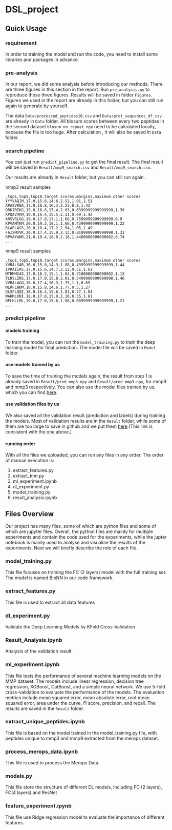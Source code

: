 # DSL_project

## Quick Usage

### requirement

In order to training the model and run the code, you need to install some libraries and packages in advance.

### pre-analysis
In our report, we did some analysis before introducing our methods. There are three figures in this section in the report. 
Run ```pre_analysis.py``` to reproduce these three figures. Results will be saved in folder ```Figures```. 
Figures we used in the report are already in this folder, but you can still run again to generate by yourself.

The data ```Data/processed_peptides10.csv``` and ```Data/prot_sequences_df.csv``` are already in ```Data``` folder. 
All blosum scores between every two peptides in the second dataset ```blosum_no_repeat.npy``` need to be calculated locally, because the file is too huge.
After calculation , it will also be saved in ```Data``` folder.

### search pipeline
You can just run ```predict_pipeline.py``` to get the final result. The final result will be saved in ```Result/mmp9_search.csv``` and ```Result/mmp9_search.csv```. 

Our results are already in ```Result``` folder, but you can still run again.

mmp3 result samples

```commandline
,top1,top5,top10,target scores,margins,maximum other scores
YYYVAQIM,17.0,15.8,14.6,2.52,1.01,1.51
APASVRNA,17.0,16.8,16.3,2.23,0.8,1.43
QRKIRIKG,19.0,16.6,15.4,2.03,0.6399999999999999,1.39
RPQAVVKM,19.0,16.4,15.5,2.11,0.69,1.42
ARSVRLGG,19.0,17.8,17.1,1.66,0.7599999999999999,0.9
KPVAMTKM,20.0,19.2,18.1,1.66,0.4399999999999999,1.22
RLAPLASS,20.0,18.4,17.2,2.54,1.05,1.49
FAISMVVK,20.0,17.4,15.9,2.13,0.8199999999999998,1.31
RPVAYANR,21.0,19.4,18.0,2.18,1.4400000000000002,0.74
...
```

mmp9 result samples

```commandline
,top1,top5,top10,target scores,margins,maximum other scores
VVRALSAR,16.0,15.0,14.3,1.88,0.4399999999999999,1.44
IVRAIIAS,17.0,15.6,14.7,2.12,0.51,1.61
MTRMHIAS,17.0,16.2,15.1,1.84,0.7100000000000002,1.13
TLRSLIRS,17.0,17.0,15.8,2.01,0.5499999999999998,1.46
VVRALAGQ,18.0,17.4,16.3,1.75,1.1,0.65
MLRFLWDM,18.0,15.8,14.6,1.77,0.5,1.27
QLSFLQQI,18.0,16.4,15.6,1.81,0.77,1.04
WAKMLKNI,18.0,17.0,15.9,2.16,0.55,1.61
NFLHLLML,19.0,17.0,15.6,1.88,0.6699999999999999,1.21
...
```

### predict pipeline
#### models training

To train the model, you can run the ```model_training.py``` to train the deep learning model for final prediction. The model file will be saved in ```Model``` folder.

#### use models trained by us

To save the time of training the models again, the result from step 1 is already saved in ```Result/pred_mmp3.npy``` and ```Result/pred_mmp3.npy```, for mmp9 and mmp3 respectively. You can also use the model files trained by us, which you can find [here](https://drive.google.com/file/d/1ymHgLnmE_SwNMVL1Hpq4a9YDuDGolJIT/view?usp=drive_link).

#### use validation files by us

We also saved all the validation result (prediction and labels) during training the models. Most of validation results are in the ```Result``` folder, while some of them are too large to save in github and we put them [here](https://drive.google.com/file/d/1ymHgLnmE_SwNMVL1Hpq4a9YDuDGolJIT/view?usp=drive_link).(This link is consistent with the one above.)

#### running order

With all the files we uploaded, you can run any files in any order. The order of manual execution is: 

1. extract_features.py
2. extract_knn.py
3.  ml_experiment.ipynb
4. dl_experiment.py
5. model_training.py
6. result_analysis.ipynb


## Files Overview

Our project has many files, some of which are python files and some of which are jupyter files. Overall, the python files are mainly for multiple experiments and contain the code used for the experiments, while the jupter notebook is mainly used to analyse and visualise the results of the experiments. Next we will briefly describe the role of each file.

### model_training.py

This file focuses on training the FC (2 layers) model with the full training set. The model is named BioNN in our code framework. 

### extract_features.py

This file is used to extract all data features

### dl_experiment.py

Validate the Deep Learning Models by KFold Cross-Validation

### Result_Analysis.ipynb

Analysis of the validation result

### ml_experiment.ipynb

This file tests the performance of several machine learning models on the MMP dataset. The models include linear regression, decision tree regression, XGBoost, CatBoost, and a simple neural network. We use 5-fold cross-validation to evaluate the performance of the models. The evaluation metrics include mean squared error, mean absolute error, root mean squared error, area under the curve, f1 score, precision, and recall. The results are saved in the `Result` folder.

### extract_unique_peptides.ipynb

This file is based on the model trained in the model_training.py file, with peptides unique to mmp3 and mmp9 extracted from the merops dataset.

 ### process_merops_data.ipynb

This file is used to process the Merops Data.

### models.py

This file store the structure of different DL models, including FC (2 layers), FC(4 layers) and ResNet

### feature_experiment.ipynb

This file use Ridge regression model to evaluate the importance of different features.